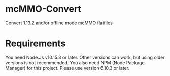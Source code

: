 # mcMMO-Convert
Convert 1.13.2 and/or offline mode mcMMO flatfiles 
# Requirements
You need Node.Js v10.15.3 or later. Other versions can work, but using older versions is not recommended.
You also need NPM (Node Package Manager) for this project. Please use version 6.10.3 or later.
